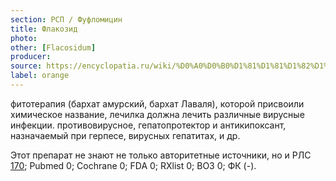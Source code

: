 ```yaml
---
section: РСП / Фуфломицин
title: Флакозид
photo:
other: [Flacosidum]
producer:
source: https://encyclopatia.ru/wiki/%D0%A0%D0%B0%D1%81%D1%81%D1%82%D1%80%D0%B5%D0%BB%D1%8C%D0%BD%D1%8B%D0%B9_%D1%81%D0%BF%D0%B8%D1%81%D0%BE%D0%BA_%D0%BF%D1%80%D0%B5%D0%BF%D0%B0%D1%80%D0%B0%D1%82%D0%BE%D0%B2
label: orange
---
```


фитотерапия (бархат амурский, бархат Лаваля), которой присвоили химическое название, лечилка должна лечить различные вирусные инфекции. противовирусное, гепатопротектор и антикипоксант, назначаемый при герпесе, вирусных гепатитах, и др.

Этот препарат не знают не только авторитетные источники, но и РЛС [170](http://www.rlsnet.ru/search_result.htm?word=%F4%EB%E0%EA%EE%E7%E8%E4&x=0&y=0&path=%2F&enter_clicked=1&letters=); Pubmed 0; Cochrane 0; FDA 0; RXlist 0; ВОЗ 0; ФК (-).
